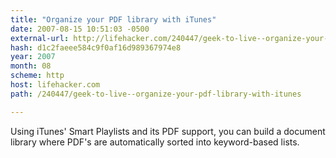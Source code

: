 ```yaml
---
title: "Organize your PDF library with iTunes"
date: 2007-08-15 10:51:03 -0500
external-url: http://lifehacker.com/240447/geek-to-live--organize-your-pdf-library-with-itunes
hash: d1c2faeee584c9f0af16d989367974e8
year: 2007
month: 08
scheme: http
host: lifehacker.com
path: /240447/geek-to-live--organize-your-pdf-library-with-itunes

---
```


Using iTunes' Smart Playlists and its PDF support, you can build a document library where PDF's are automatically sorted into keyword-based lists.
